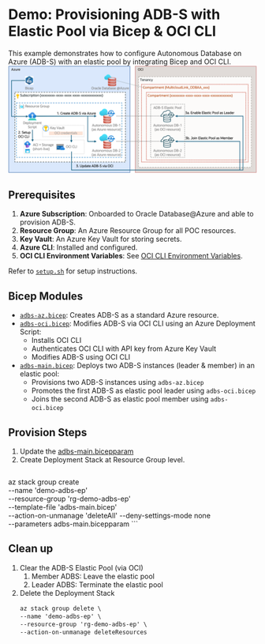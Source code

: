 # Demo: Provisioning ADB-S with Elastic Pool via Bicep & OCI CLI

This example demonstrates how to configure Autonomous Database on Azure (ADB-S) with an elastic pool by integrating Bicep and OCI CLI.
![Provision Autonomous Database with Elastic pool via Bicep and OCI CLI)](adbs-epool-bicep-ocicli.png)

## Prerequisites

1. **Azure Subscription**: Onboarded to Oracle Database@Azure and able to provision ADB-S.
2. **Resource Group**: An Azure Resource Group for all POC resources.
3. **Key Vault**: An Azure Key Vault for storing secrets.
4. **Azure CLI**: Installed and configured.
5. **OCI CLI Environment Variables**: See [OCI CLI Environment Variables](https://docs.oracle.com/en-us/iaas/Content/API/SDKDocs/clienvironmentvariables.htm).

Refer to [`setup.sh`](setup.sh) for setup instructions.

## Bicep Modules

- [`adbs-az.bicep`](adbs-az.bicep): Creates ADB-S as a standard Azure resource.
- [`adbs-oci.bicep`](adbs-oci.bicep): Modifies ADB-S via OCI CLI using an Azure Deployment Script:
    - Installs OCI CLI
    - Authenticates OCI CLI with API key from Azure Key Vault
    - Modifies ADB-S using OCI CLI
- [`adbs-main.bicep`](adbs-main.bicep): Deploys two ADB-S instances (leader & member) in an elastic pool:
    - Provisions two ADB-S instances using `adbs-az.bicep`
    - Promotes the first ADB-S as elastic pool leader using `adbs-oci.bicep`
    - Joins the second ADB-S as elastic pool member using `adbs-oci.bicep`

## Provision Steps
1. Update the [adbs-main.bicepparam](adbs-main.bicepparam)
2. Create Deployment Stack at Resource Group level.
    ```
az stack group create \
  --name 'demo-adbs-ep' \
  --resource-group 'rg-demo-adbs-ep' \
  --template-file 'adbs-main.bicep' \
  --action-on-unmanage 'deleteAll' --deny-settings-mode none \
  --parameters adbs-main.bicepparam
    ```
## Clean up
1. Clear the ADB-S Elastic Pool (via OCI)
    1. Member ADBS: Leave the elastic pool
    2. Leader ADBS: Terminate the elastic pool
2. Delete the Deployment Stack
    ```
    az stack group delete \
    --name 'demo-adbs-ep' \
    --resource-group 'rg-demo-adbs-ep' \
    --action-on-unmanage deleteResources
    ```